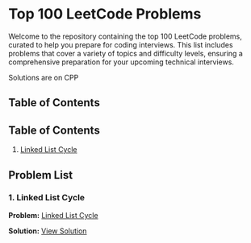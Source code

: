 # Top 100 LeetCode Problems

Welcome to the repository containing the top 100 LeetCode problems, curated to help you prepare for coding interviews. This list includes problems that cover a variety of topics and difficulty levels, ensuring a comprehensive preparation for your upcoming technical interviews.

Solutions are on CPP

## Table of Contents

## Table of Contents

1. [Linked List Cycle](./Linked_List_Cycle.cpp) 

## Problem List

### 1. Linked List Cycle
**Problem:** [Linked List Cycle](https://leetcode.com/problems/linked-list-cycle/)

**Solution:** [View Solution](./Linked_List_Cycle.cpp)

